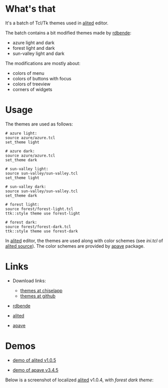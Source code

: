 # What's that

It's a batch of Tcl/Tk themes used in [alited](https://aplsimple.github.io/en/tcl/alited) editor.

The batch contains a bit modified themes made by [rdbende](https://github.com/rdbende):

  * azure light and dark
  * forest light and dark
  * sun-valley light and dark

The modifications are mostly about:

  * colors of menu
  * colors of buttons with focus
  * colors of treeview
  * corners of widgets

# Usage

The themes are used as follows:

    # azure light:
    source azure/azure.tcl
    set_theme light

    # azure dark:
    source azure/azure.tcl
    set_theme dark

    # sun-valley light:
    source sun-valley/sun-valley.tcl
    set_theme light

    # sun-valley dark:
    source sun-valley/sun-valley.tcl
    set_theme dark

    # forest light:
    source forest/forest-light.tcl
    ttk::style theme use forest-light

    # forest dark:
    source forest/forest-dark.tcl
    ttk::style theme use forest-dark

In [alited](https://aplsimple.github.io/en/tcl/alited) editor, the themes are used along with color schemes (see *ini.tcl* of [alited source](https://github.com/aplsimple/alited)). The color schemes are provided by [apave](https://aplsimple.github.io/en/tcl/pave) package.

# Links

  * Download links:

      * [themes at chiselapp](https://chiselapp.com/user/aplsimple/repository/alethemes/download)
      * [themes at github](https://github.com/aplsimple/alethemes)

  * [rdbende](https://github.com/rdbende)

  * [alited](https://aplsimple.github.io/en/tcl/alited)

  * [apave](https://aplsimple.github.io/en/tcl/pave)

# Demos

  * [demo of alited v1.0.5](https://github.com/aplsimple/alited/releases/download/6.Themes_alited-1.0.5/6.Themes_alited-1.0.5.mp4)

  * [demo of apave v3.4.5](https://github.com/aplsimple/pave/releases/download/apave-theming.3.4.5/apave-theming.3.4.5.mp4)

Below is a screenshot of localized [alited](https://aplsimple.github.io/en/tcl/alited) v1.0.4, with *forest dark theme*:

<img src="https://aplsimple.github.io/en/tcl/alited/files/alited-ru.png" class="media" alt="">
